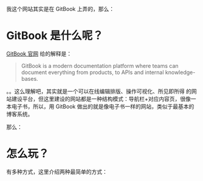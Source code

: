 我这个网站其实是在 GitBook 上弄的，那么：

# GitBook 是什么呢？

[GitBook 官网](https://www.gitbook.com) 给的解释是：

> GitBook is a modern documentation platform where teams can document everything from products, to APIs and internal knowledge-bases.

。。这么理解吧，其实就是一个可以在线编辑排版、操作可视化、所见即所得 的网站建设平台，但这里建设的网站都是一种结构模式：导航栏+对应内容页，很像一本电子书，所以，用 GitBook 做出的就是像电子书一样的网站，类似于最基本的博客系统。



那么：

# 怎么玩？

有多种方式，这里介绍两种最简单的方式：

